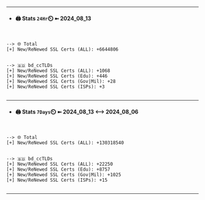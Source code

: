 

---
- #### 🖨️ **Stats** `24Hr`⏲️ ➼ 2024_08_13
```console


--> 🌐 Total
[+] New/ReNewed SSL Certs (ALL): +6644806


--> 🇧🇩 bd_ccTLDs
[+] New/ReNewed SSL Certs (ALL): +1068
[+] New/ReNewed SSL Certs (Edu): +446
[+] New/ReNewed SSL Certs (Gov|Mil): +28
[+] New/ReNewed SSL Certs (ISPs): +3


```

---
- #### 🖨️ **Stats** `7Days`⏲️ ➼ 2024_08_13 <--> 2024_08_06
```console


--> 🌐 Total
[+] New/ReNewed SSL Certs (ALL): +130318540


--> 🇧🇩 bd_ccTLDs
[+] New/ReNewed SSL Certs (ALL): +22250
[+] New/ReNewed SSL Certs (Edu): +8757
[+] New/ReNewed SSL Certs (Gov|Mil): +1025
[+] New/ReNewed SSL Certs (ISPs): +15


```

---

